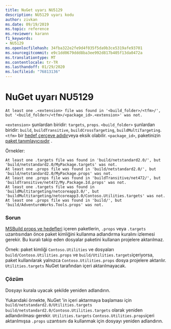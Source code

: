 ```yaml
---
title: NuGet uyarı NU5129
description: NU5129 uyarı kodu
author: zivkan
ms.date: 09/19/2019
ms.topic: reference
ms.reviewer: karann
f1_keywords:
- NU5129
ms.openlocfilehash: 34fba322e2fe9d4f035f5da9b3ce5319afe93701
ms.sourcegitcommit: e9c1dd0679ddd8ba3ee992d817b405f13da0472a
ms.translationtype: MT
ms.contentlocale: tr-TR
ms.lasthandoff: 01/29/2020
ms.locfileid: "76813136"
---
```

# <a name="nuget-warning-nu5129"></a>NuGet uyarı NU5129

```
At least one .<extension> file was found in '<build_folder>/<tfm>/', but '<build_folder>/<tfm>/<package_id>.<extension>' was not.
```

`<extension>` şunlardan biridir: `targets`, `props`.
`<build_folder>` şunlardan biridir: `build`, `buildTransitive`, `buildCrossTargeting`, `buildMultiTargeting`.
`<tfm>` bir [hedef çerçeve adıdır](../target-frameworks.md)veya eksik olabilir.
`<package_id>`, paketinizin [paket tanımlayıcısıdır](../nuspec.md#id) .

Örnekler:

```
At least one .targets file was found in 'build/netstandard2.0/', but 'build/netstandard2.0/MyPackage.targets' was not.
At least one .props file was found in 'build/netstandard2.0/', but 'build/netstandard2.0/MyPackage.props' was not.
At least one .props file was found in 'buildTransitive/net472/', but 'buildTransitive/net472/My.Package.Id.props' was not.
At least one .targets file was found in 'buildMultitargeting/netcoreapp3.0/', but 'buildMultitargeting/netcoreapp3.0/Contoso.Utilities.targets' was not.
At least one .props file was found in 'build/', but 'build/AdventureWorks.Tools.props' was not.
```

### <a name="issue"></a>Sorun

[MSBuild props ve hedefleri](../../create-packages/creating-a-package.md#include-msbuild-props-and-targets-in-a-package) içeren paketlerin, `.props` veya `.targets` uzantısından önce paket kimliğini kullanma adlandırma kuralını izlemesi gerekir. Bu kuralı takip eden dosyalar paketini kullanan projelere aktarılmaz.

Örnek: paket kimliği `Contoso.Utilities` ve dosyaları `build/Contoso.Utilities.props` ve `build/Utilities.targets`içeriyorsa, paket kullanılarak yalnızca `Contoso.Utilities.props` dosya projelere aktarılır. `Utilities.targets` NuGet tarafından içeri aktarılmayacak.

### <a name="solution"></a>Çözüm

Dosyayı kurala uyacak şekilde yeniden adlandırın.

Yukarıdaki örnekte, NuGet 'in içeri aktarmaya başlaması için `build/netstandard2.0/Utilities.targets` `build/netstandard2.0/Contoso.Utilities.targets` olarak yeniden adlandırılması gerekir. `Utilities.targets` `Contoso.Utilities.props`içeri aktarılmışsa `.props` uzantısını da kullanmak için dosyayı yeniden adlandırın.
